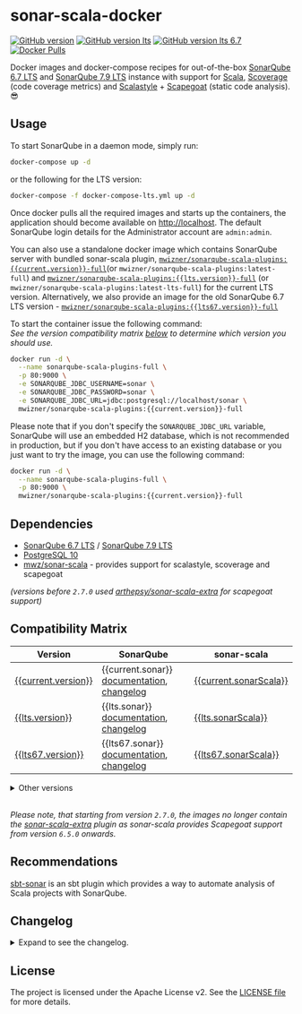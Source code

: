 # sonar-scala-docker

[![GitHub version](https://img.shields.io/badge/release-v{{current.version}}-blue.svg)](https://github.com/mwz/sonarqube-scala-docker/releases)
[![GitHub version lts](<https://img.shields.io/badge/release_(for_SonarQube_LTS_7.9)-v{{lts.version}}-blue.svg>)](https://github.com/mwz/sonarqube-scala-docker/releases)
[![GitHub version lts 6.7](<https://img.shields.io/badge/release_(for_SonarQube_LTS_6.7)-v{{lts67.version}}-blue.svg>)](https://github.com/mwz/sonarqube-scala-docker/releases)
[![Docker Pulls](https://img.shields.io/docker/pulls/mwizner/sonarqube-scala-plugins.svg)](https://hub.docker.com/r/mwizner/sonarqube-scala-plugins)

Docker images and docker-compose recipes for out-of-the-box
[SonarQube 6.7 LTS](https://www.sonarqube.org/sonarqube-6-7-lts) and
[SonarQube 7.9 LTS](https://www.sonarqube.org/sonarqube-7-9-lts) instance with
support for [Scala](http://www.scala-lang.org),
[Scoverage](https://github.com/scoverage/scalac-scoverage-plugin) (code coverage
metrics) and [Scalastyle](http://www.scalastyle.org) +
[Scapegoat](https://github.com/sksamuel/scapegoat) (static code analysis).
:sunglasses:

## Usage

To start SonarQube in a daemon mode, simply run:

```bash
docker-compose up -d
```

or the following for the LTS version:

```bash
docker-compose -f docker-compose-lts.yml up -d
```

Once docker pulls all the required images and starts up the containers, the
application should become available on [http://localhost](http://localhost). The
default SonarQube login details for the Administrator account are `admin:admin`.

You can also use a standalone docker image which contains SonarQube server with
bundled sonar-scala plugin,
[`mwizner/sonarqube-scala-plugins:{{current.version}}-full`](https://hub.docker.com/r/mwizner/sonarqube-scala-plugins)(or
`mwizner/sonarqube-scala-plugins:latest-full`) and
[`mwizner/sonarqube-scala-plugins:{{lts.version}}-full`](https://hub.docker.com/r/mwizner/sonarqube-scala-plugins)
(or `mwizner/sonarqube-scala-plugins:latest-lts-full`) for the current LTS
version. Alternatively, we also provide an image for the old SonarQube 6.7 LTS
version -
[`mwizner/sonarqube-scala-plugins:{{lts67.version}}-full`](https://hub.docker.com/r/mwizner/sonarqube-scala-plugins)

To start the container issue the following command:  
_See the version compatibility matrix [below](#compatibility-matrix) to
determine which version you should use._

```bash
docker run -d \
  --name sonarqube-scala-plugins-full \
  -p 80:9000 \
  -e SONARQUBE_JDBC_USERNAME=sonar \
  -e SONARQUBE_JDBC_PASSWORD=sonar \
  -e SONARQUBE_JDBC_URL=jdbc:postgresql://localhost/sonar \
  mwizner/sonarqube-scala-plugins:{{current.version}}-full
```

Please note that if you don't specify the `SONARQUBE_JDBC_URL` variable,
SonarQube will use an embedded H2 database, which is not recommended in
production, but if you don't have access to an existing database or you just
want to try the image, you can use the following command:

```bash
docker run -d \
  --name sonarqube-scala-plugins-full \
  -p 80:9000 \
  mwizner/sonarqube-scala-plugins:{{current.version}}-full
```

## Dependencies

- [SonarQube 6.7 LTS](https://hub.docker.com/_/sonarqube) /
  [SonarQube 7.9 LTS](https://hub.docker.com/_/sonarqube)
- [PostgreSQL 10](https://hub.docker.com/_/postgres)
- [mwz/sonar-scala](https://github.com/mwz/sonar-scala) - provides support for
  scalastyle, scoverage and scapegoat

_(versions before `2.7.0` used
[arthepsy/sonar-scala-extra](https://github.com/arthepsy/sonar-scala-extra) for
scapegoat support)_

## Compatibility Matrix

<!-- prettier-ignore-start -->
|Version | SonarQube | sonar-scala |
|--------|-----------|-------------|
[{{current.version}}](https://github.com/mwz/sonarqube-scala-docker/releases/tag/{{current.version}}) | {{current.sonar}} [documentation]({{{current.sonarDocs}}}), [changelog]({{{current.sonarChangelog}}}) | [{{current.sonarScala}}](https://github.com/mwz/sonar-scala/releases/tag/v{{current.sonarScala}})
[{{lts.version}}](https://github.com/mwz/sonarqube-scala-docker/releases/tag/{{lts.version}}) | {{lts.sonar}} [documentation]({{{lts.sonarDocs}}}), [changelog]({{{lts.sonarChangelog}}}) | [{{lts.sonarScala}}](https://github.com/mwz/sonar-scala/releases/tag/v{{lts.sonarScala}})
[{{lts67.version}}](https://github.com/mwz/sonarqube-scala-docker/releases/tag/{{lts67.version}}) | {{lts67.sonar}} [documentation]({{{lts67.sonarDocs}}}), [changelog]({{{lts67.sonarChangelog}}}) | [{{lts67.sonarScala}}](https://github.com/mwz/sonar-scala/releases/tag/v{{lts67.sonarScala}})
<!-- prettier-ignore-end -->

<details>
  <summary>Other versions</summary>
  <table>
    <tr>
        <td><b>Version</b></td>
        <td><b>SonarQube</b></td>
        <td><b>sonar-scala</b></td>
        <td><b>sonar-scala-extra</b></td>
    </tr>
    {{#versions.current}}
    <tr>
        <td><a href="https://github.com/mwz/sonarqube-scala-docker/releases/tag/{{version}}">{{version}}</a></td>
        <td>{{sonar}} <a href="{{{sonarDocs}}}">documentation</a>, <a href="{{{sonarChangelog}}}">changelog</a></td>
        <td><a href="https://github.com/mwz/sonar-scala/releases/tag/v{{sonarScala}}">{{sonarScala}}</td>
        <td></td>
    </tr>
    {{/versions.current}}
    {{#versions.lts}}
    <tr>
        <td><a href="https://github.com/mwz/sonarqube-scala-docker/releases/tag/{{version}}">{{version}}</a></td>
        <td>{{sonar}} <a href="{{{sonarDocs}}}">documentation</a>, <a href="{{{sonarChangelog}}}">changelog</a></td>
        <td><a href="https://github.com/mwz/sonar-scala/releases/tag/v{{sonarScala}}">{{sonarScala}}</td>
        <td>{{#sonarScalaExtra}}<a href="https://github.com/arthepsy/sonar-scala-extra/releases/tag/v{{sonarScalaExtra}}">{{sonarScalaExtra}}</a>{{/sonarScalaExtra}}</td>
    </tr>
    {{/versions.lts}}
  </table>
</details>
<br>

_Please note, that starting from version `2.7.0`, the images no longer contain
the [sonar-scala-extra](https://github.com/arthepsy/sonar-scala-extra) plugin as
sonar-scala provides Scapegoat support from version `6.5.0` onwards._

## Recommendations

[sbt-sonar](https://github.com/mwz/sbt-sonar) is an sbt plugin which provides a
way to automate analysis of Scala projects with SonarQube.

## Changelog

<details>
  <summary>Expand to see the changelog.</summary>
  <ul>
    <li><strong>4.1.0</strong> - Upgraded sonar-scala to 7.8.0.</li>
    <li><strong>4.0.0</strong> - Upgraded sonar-scala to 7.7.0 & SonarQube to 7.9.1 LTS.</li>
    <li><strong>3.7.0</strong> - Upgraded sonar-scala to 7.6.0 & SonarQube to 7.8.</li>
    <li><strong>3.6.0</strong> - Upgraded sonar-scala to 7.5.0 & SonarQube to 7.7.</li>
    <li><strong>3.5.0</strong> - Upgraded sonar-scala to 7.4.0 & SonarQube to 7.6.</li>
    <li><strong>3.4.0</strong> - Upgraded sonar-scala to 7.3.1.</li>
    <li><strong>3.3.0</strong> - Upgraded sonar-scala to 7.3.0.</li>
    <li><strong>3.2.1</strong> - Fixed file system permissions.</li>
    <li><strong>3.2.0</strong> - Upgraded sonar-scala to 7.2.0.</li>
    <li><strong>3.1.0</strong> - Upgraded sonar-scala to 7.1.0 & SonarQube to 7.4.</li>
    <li><strong>3.0.0</strong> - Upgraded sonar-scala to 7.0.0 & SonarQube to 7.3.</li>
    <li><strong>2.12.0</strong> - Upgraded SonarQube to 6.7.7 LTS.</li>
    <li><strong>2.11.0</strong> - Upgraded sonar-scala to 6.8.0.</li>
    <li><strong>2.10.0</strong> - Upgraded sonar-scala to 6.7.0 & SonarQube to 6.7.6.</li>
    <li><strong>2.9.0</strong> - Upgraded sonar-scala to 6.6.0.</li>
    <li><strong>2.8.0</strong> - Upgraded sonar-scala to 6.5.1 & SonarQube to 6.7.5.</li>
    <li><strong>2.7.0</strong> - Upgraded sonar-scala to 6.5.0, which brings support for scapegoat.</li>
    <li><strong>2.6.0</strong> - Upgraded SonarQube to 6.7.4.</li>
    <li><strong>2.5.0</strong> - Upgraded sonar-scala to 6.4.0.</li>
    <li><strong>2.4.0</strong> - Upgraded sonar-scala to 6.3.0.</li>
    <li><strong>2.3.0</strong> - Upgraded sonar-scala to 6.2.0.</li>
    <li><strong>2.2.1</strong> - Upgraded SonarQube to 6.7.3 LTS.</li>
    <li><strong>2.2.0</strong> - Upgraded sonar-scala to 6.1.0 & SonarQube to 6.7.2 LTS.</li>
    <li><strong>2.1.0</strong> - Published docker image with Scala plugins to dockerhub
      [mwizner/sonarqube-scala-plugins](https://hub.docker.com/r/mwizner/sonarqube-scala-plugins).</li>
    <li><strong>2.0.0</strong> - SonarQube 6.7.1 LTS.</li>
    <li><strong>1.0.0</strong> - SonarQube 5.6.7 LTS.</li>
  </ul>
</details>

## License

The project is licensed under the Apache License v2. See the
[LICENSE file](LICENSE) for more details.
